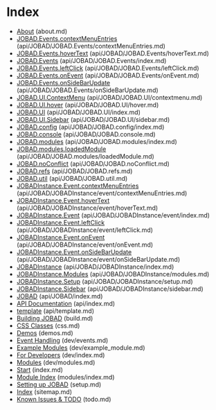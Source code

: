 # Index

* [About](about.md) (about.md)
* [JOBAD.Events.contextMenuEntries](api/JOBAD/JOBAD.Events/contextMenuEntries.md) (api/JOBAD/JOBAD.Events/contextMenuEntries.md)
* [JOBAD.Events.hoverText](api/JOBAD/JOBAD.Events/hoverText.md) (api/JOBAD/JOBAD.Events/hoverText.md)
* [JOBAD.Events](api/JOBAD/JOBAD.Events/index.md) (api/JOBAD/JOBAD.Events/index.md)
* [JOBAD.Events.leftClick](api/JOBAD/JOBAD.Events/leftClick.md) (api/JOBAD/JOBAD.Events/leftClick.md)
* [JOBAD.Events.onEvent](api/JOBAD/JOBAD.Events/onEvent.md) (api/JOBAD/JOBAD.Events/onEvent.md)
* [JOBAD.Events.onSideBarUpdate](api/JOBAD/JOBAD.Events/onSideBarUpdate.md) (api/JOBAD/JOBAD.Events/onSideBarUpdate.md)
* [JOBAD.UI.ContextMenu](api/JOBAD/JOBAD.UI/contextmenu.md) (api/JOBAD/JOBAD.UI/contextmenu.md)
* [JOBAD.UI.hover](api/JOBAD/JOBAD.UI/hover.md) (api/JOBAD/JOBAD.UI/hover.md)
* [JOBAD.UI](api/JOBAD/JOBAD.UI/index.md) (api/JOBAD/JOBAD.UI/index.md)
* [JOBAD.UI.Sidebar](api/JOBAD/JOBAD.UI/sidebar.md) (api/JOBAD/JOBAD.UI/sidebar.md)
* [JOBAD.config](api/JOBAD/JOBAD.config/index.md) (api/JOBAD/JOBAD.config/index.md)
* [JOBAD.console](api/JOBAD/JOBAD.console.md) (api/JOBAD/JOBAD.console.md)
* [JOBAD.modules](api/JOBAD/JOBAD.modules/index.md) (api/JOBAD/JOBAD.modules/index.md)
* [JOBAD.modules.loadedModule](api/JOBAD/JOBAD.modules/loadedModule.md) (api/JOBAD/JOBAD.modules/loadedModule.md)
* [JOBAD.noConflict](api/JOBAD/JOBAD.noConflict.md) (api/JOBAD/JOBAD.noConflict.md)
* [JOBAD.refs](api/JOBAD/JOBAD.refs.md) (api/JOBAD/JOBAD.refs.md)
* [JOBAD.util](api/JOBAD/JOBAD.util.md) (api/JOBAD/JOBAD.util.md)
* [JOBADInstance.Event.contextMenuEntries](api/JOBAD/JOBADInstance/event/contextMenuEntries.md) (api/JOBAD/JOBADInstance/event/contextMenuEntries.md)
* [JOBADInstance.Event.hoverText](api/JOBAD/JOBADInstance/event/hoverText.md) (api/JOBAD/JOBADInstance/event/hoverText.md)
* [JOBADInstance.Event](api/JOBAD/JOBADInstance/event/index.md) (api/JOBAD/JOBADInstance/event/index.md)
* [JOBADInstance.Event.leftClick](api/JOBAD/JOBADInstance/event/leftClick.md) (api/JOBAD/JOBADInstance/event/leftClick.md)
* [JOBADInstance.Event.onEvent](api/JOBAD/JOBADInstance/event/onEvent.md) (api/JOBAD/JOBADInstance/event/onEvent.md)
* [JOBADInstance.Event.onSideBarUpdate](api/JOBAD/JOBADInstance/event/onSideBarUpdate.md) (api/JOBAD/JOBADInstance/event/onSideBarUpdate.md)
* [JOBADInstance](api/JOBAD/JOBADInstance/index.md) (api/JOBAD/JOBADInstance/index.md)
* [JOBADInstance.Modules](api/JOBAD/JOBADInstance/modules.md) (api/JOBAD/JOBADInstance/modules.md)
* [JOBADInstance.Setup](api/JOBAD/JOBADInstance/setup.md) (api/JOBAD/JOBADInstance/setup.md)
* [JOBADInstance.Sidebar](api/JOBAD/JOBADInstance/sidebar.md) (api/JOBAD/JOBADInstance/sidebar.md)
* [JOBAD](api/JOBAD/index.md) (api/JOBAD/index.md)
* [API Documentation](api/index.md) (api/index.md)
* [template](api/template.md) (api/template.md)
* [Building JOBAD](build.md) (build.md)
* [CSS Classes](css.md) (css.md)
* [Demos](demos.md) (demos.md)
* [Event Handling](dev/events.md) (dev/events.md)
* [Example Modules](dev/example_module.md) (dev/example_module.md)
* [For Developers](dev/index.md) (dev/index.md)
* [Modules](dev/modules.md) (dev/modules.md)
* [Start](index.md) (index.md)
* [Module Index](modules/index.md) (modules/index.md)
* [Setting up JOBAD](setup.md) (setup.md)
* [Index](sitemap.md) (sitemap.md)
* [Known Issues & TODO](todo.md) (todo.md)
